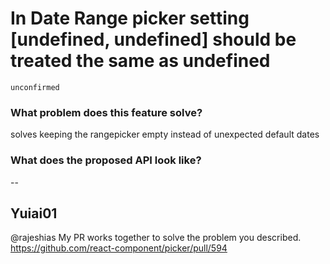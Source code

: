# In Date Range picker setting [undefined, undefined] should be treated the same as undefined

`unconfirmed`

### What problem does this feature solve?

solves keeping the rangepicker empty instead of unexpected default dates

### What does the proposed API look like?

--

<!-- generated by ant-design-issue-helper. DO NOT REMOVE -->

## Yuiai01

@rajeshias My PR works together to solve the problem you described. https://github.com/react-component/picker/pull/594
